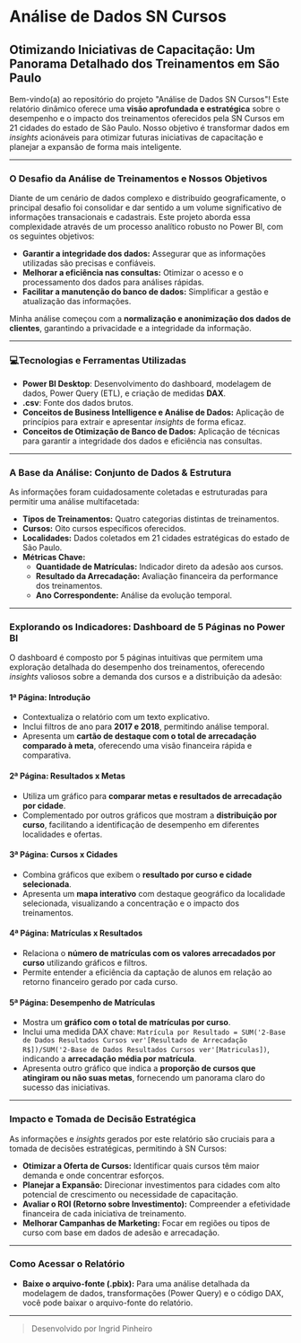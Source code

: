 # **Análise de Dados SN Cursos**

## **Otimizando Iniciativas de Capacitação: Um Panorama Detalhado dos Treinamentos em São Paulo**

Bem-vindo(a) ao repositório do projeto "Análise de Dados SN Cursos"! Este relatório dinâmico oferece uma **visão aprofundada e estratégica** sobre o desempenho e o impacto dos treinamentos oferecidos pela SN Cursos em 21 cidades do estado de São Paulo. Nosso objetivo é transformar dados em *insights* acionáveis para otimizar futuras iniciativas de capacitação e planejar a expansão de forma mais inteligente.

---

### **O Desafio da Análise de Treinamentos e Nossos Objetivos**

Diante de um cenário de dados complexo e distribuído geograficamente, o principal desafio foi consolidar e dar sentido a um volume significativo de informações transacionais e cadastrais. Este projeto aborda essa complexidade através de um processo analítico robusto no Power BI, com os seguintes objetivos:

* **Garantir a integridade dos dados:** Assegurar que as informações utilizadas são precisas e confiáveis.
* **Melhorar a eficiência nas consultas:** Otimizar o acesso e o processamento dos dados para análises rápidas.
* **Facilitar a manutenção do banco de dados:** Simplificar a gestão e atualização das informações.

Minha análise começou com a **normalização e anonimização dos dados de clientes**, garantindo a privacidade e a integridade da informação.

---

### **:computer:Tecnologias e Ferramentas Utilizadas**

* **Power BI Desktop**: Desenvolvimento do dashboard, modelagem de dados, Power Query (ETL), e criação de medidas **DAX**.
* **.csv**: Fonte dos dados brutos.
* **Conceitos de Business Intelligence e Análise de Dados:** Aplicação de princípios para extrair e apresentar *insights* de forma eficaz.
* **Conceitos de Otimização de Banco de Dados:** Aplicação de técnicas para garantir a integridade dos dados e eficiência nas consultas.

---

### **A Base da Análise: Conjunto de Dados & Estrutura**

As informações foram cuidadosamente coletadas e estruturadas para permitir uma análise multifacetada:

* **Tipos de Treinamentos:** Quatro categorias distintas de treinamentos.
* **Cursos:** Oito cursos específicos oferecidos.
* **Localidades:** Dados coletados em 21 cidades estratégicas do estado de São Paulo.
* **Métricas Chave:**
    * **Quantidade de Matrículas:** Indicador direto da adesão aos cursos.
    * **Resultado da Arrecadação:** Avaliação financeira da performance dos treinamentos.
    * **Ano Correspondente:** Análise da evolução temporal.

---

### **Explorando os Indicadores: Dashboard de 5 Páginas no Power BI**

O dashboard é composto por 5 páginas intuitivas que permitem uma exploração detalhada do desempenho dos treinamentos, oferecendo *insights* valiosos sobre a demanda dos cursos e a distribuição da adesão:

#### **1ª Página: Introdução**

* Contextualiza o relatório com um texto explicativo.
* Inclui filtros de ano para **2017 e 2018**, permitindo análise temporal.
* Apresenta um **cartão de destaque com o total de arrecadação comparado à meta**, oferecendo uma visão financeira rápida e comparativa.

#### **2ª Página: Resultados x Metas**

* Utiliza um gráfico para **comparar metas e resultados de arrecadação por cidade**.
* Complementado por outros gráficos que mostram a **distribuição por curso**, facilitando a identificação de desempenho em diferentes localidades e ofertas.

#### **3ª Página: Cursos x Cidades**

* Combina gráficos que exibem o **resultado por curso e cidade selecionada**.
* Apresenta um **mapa interativo** com destaque geográfico da localidade selecionada, visualizando a concentração e o impacto dos treinamentos.

#### **4ª Página: Matrículas x Resultados**

* Relaciona o **número de matrículas com os valores arrecadados por curso** utilizando gráficos e filtros.
* Permite entender a eficiência da captação de alunos em relação ao retorno financeiro gerado por cada curso.

#### **5ª Página: Desempenho de Matrículas**

* Mostra um **gráfico com o total de matrículas por curso**.
* Inclui uma medida DAX chave: `Matrícula por Resultado = SUM('2-Base de Dados Resultados Cursos ver'[Resultado de Arrecadação R$])/SUM('2-Base de Dados Resultados Cursos ver'[Matriculas])`, indicando a **arrecadação média por matrícula**.
* Apresenta outro gráfico que indica a **proporção de cursos que atingiram ou não suas metas**, fornecendo um panorama claro do sucesso das iniciativas.

---

### **Impacto e Tomada de Decisão Estratégica**

As informações e *insights* gerados por este relatório são cruciais para a tomada de decisões estratégicas, permitindo à SN Cursos:

* **Otimizar a Oferta de Cursos:** Identificar quais cursos têm maior demanda e onde concentrar esforços.
* **Planejar a Expansão:** Direcionar investimentos para cidades com alto potencial de crescimento ou necessidade de capacitação.
* **Avaliar o ROI (Retorno sobre Investimento):** Compreender a efetividade financeira de cada iniciativa de treinamento.
* **Melhorar Campanhas de Marketing:** Focar em regiões ou tipos de curso com base em dados de adesão e arrecadação.

---



### **Como Acessar o Relatório**

* **Baixe o arquivo-fonte (.pbix):**
    Para uma análise detalhada da modelagem de dados, transformações (Power Query) e o código DAX, você pode baixar o arquivo-fonte do relatório.

---


>Desenvolvido por Ingrid Pinheiro

